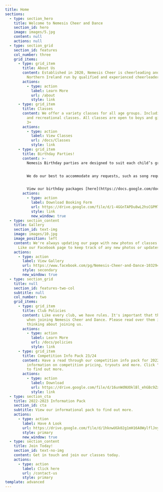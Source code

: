 ```yaml
---
title: Home
sections:
  - type: section_hero
    title: Welcome to Nemesis Cheer and Dance
    section_id: hero
    image: images/5.jpg
    content: null
    actions: null
  - type: section_grid
    section_id: features
    col_number: three
    grid_items:
      - type: grid_item
        title: About Us
        content: Established in 2020, Nemesis Cheer is cheerleading and dance group in
          Northern Ireland run by qualified and experienced cheerleaders.
        actions:
          - type: action
            label: Learn More
            url: /about
            style: link
      - type: grid_item
        title: Classes
        content: We offer a variety classes for all age groups. Including competitive
          and recreational classes. All classes are open to boys and girls age
          3+
        actions:
          - type: action
            label: View Classes
            url: /docs/Classes
            style: link
      - type: grid_item
        title: Birthday Parties!
        content: >-
          Nemesis Birthday parties are designed to suit each child’s group! 


          We do our best to accommodate any requests, such as song requests or choices. 


          View our birthday packages [here](https://docs.google.com/document/d/1Vq1eIuNTwLz7w9J5J5tmLD22XCyrcp6A/edit?usp=share_link&ouid=102441982541709011099&rtpof=true&sd=true)!
        actions:
          - type: action
            label: Download Booking Form
            url: https://drive.google.com/file/d/1-4GGnTAPDu8wL2hsCGPMl7OLE3q1iIsZ/view?usp=share_link
            style: link
            new_window: true
  - type: section_content
    title: Gallery
    section_id: text-img
    image: images/10.jpg
    image_position: left
    content: We're always updating our page with new photos of classes and updates!
      Like our Facebook page to keep track of any new photos or updates!
    actions:
      - type: action
        label: View Gallery
        url: https://www.facebook.com/pg/Nemesis-Cheer-and-Dance-103294621499609/photos/?tab=album&album_id=103313164831088&ref=page_internal
        style: secondary
        new_window: true
  - type: section_grid
    title: null
    section_id: features-two-col
    subtitle: null
    col_number: two
    grid_items:
      - type: grid_item
        title: Club Policies
        content: Like every club, we have rules. It's important that these are followed
          when joining Nemesis Cheer and Dance. Please read over them if you're
          thinking about joining us.
        actions:
          - type: action
            label: Learn More
            url: /docs/policies
            style: link
      - type: grid_item
        title: Competition Info Pack 23/24
        content: Have a read through our competition info pack for 2022-2023 for
          information on competition pricing, tryouts and more. Click "Download"
          to find out more.
        actions:
          - type: action
            label: Download
            url: https://drive.google.com/file/d/16unWdNUOklBl_ehGBc9ZxiOTenHLy5Ss/view?usp=sharing
            style: link
  - type: section_cta
    title: 2022-2023 Information Pack
    section_id: cta
    subtitle: View our informational pack to find out more.
    actions:
      - type: action
        label: Have A Look
        url: https://drive.google.com/file/d/1hknwUGk02g1mH16A8WylflJny3i6alGu/view?usp=sharing
        style: primary
        new_window: true
  - type: section_content
    title: Join Today!
    section_id: text-no-img
    content: Get in touch and join our classes today.
    actions:
      - type: action
        label: Click here
        url: /contact-us
        style: primary
template: advanced
---
```

